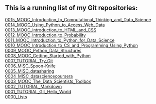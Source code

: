 
## This is a running list of my Git repositories:

[]()
[]()
[0015_MOOC_Introduction_to_Computational_Thinking_and_Data_Science](https://github.com/mariocpinto/0015_MOOC_Introduction_to_Computational_Thinking_and_Data_Science.git)
[0014_MOOC_Using_Python_to_Access_Web_Data](https://github.com/mariocpinto/0014_MOOC_Using_Python_to_Access_Web_Data)  
[0013_MOOC_Introduction_to_HTML_and_CSS](https://github.com/mariocpinto/0013_MOOC_Introduction_to_HTML_and_CSS.git)  
[0012_MOOC_Introduction_to_Probability](https://github.com/mariocpinto/0012_MOOC_Introduction_to_Probability)  
[0011_MOOC_Introduction_to_Python_for_Data_Science](https://github.com/mariocpinto/0011_MOOC_Introduction_to_Python_for_Data_Science)  
[0010_MOOC_Introduction_to_CS_and_Programming_Using_Python](https://github.com/mariocpinto/0010_MOOC_Introduction_to_CS_and_Programming_Using_Python)  
[0009_MOOC_Python_Data_Structures](https://github.com/mariocpinto/0009_MOOC_Python_Data_Structures)  
[0008_MOOC_Getting_Started_with_Python](https://github.com/mariocpinto/0008_MOOC_Getting_Started_with_Python)  
[0007_TUTORIAL_Try_Git](https://github.com/mariocpinto/0007_TUTORIAL_Try_Git)  
[0006_MISC_Spoon-Knife](https://github.com/mariocpinto/0006_MISC_Spoon-Knife)  
[0005_MISC_datasharing](https://github.com/mariocpinto/0005_MISC_datasharing)  
[0004_MISC_datasciencecoursera](https://github.com/mariocpinto/0004_MISC_datasciencecoursera)  
[0003_MOOC_The_Data_Scientists_Toolbox](https://github.com/mariocpinto/0003_MOOC_The_Data_Scientists_Toolbox)  
[0002_TUTORIAL_Markdown](https://github.com/mariocpinto/0002_TUTORIAL_Markdown)  
[0001_TUTORIAL_Git_Hello_World](https://github.com/mariocpinto/0001_TUTORIAL_Git_Hello_World)  
[0000_Lists](https://github.com/mariocpinto/0000_Lists)
